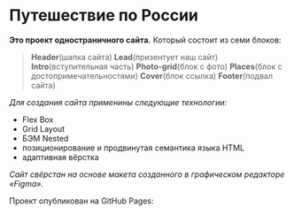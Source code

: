 # Путешествие по России

__Это проект одностраничного сайта.__ 
Который состоит из семи блоков:
>__Header__(шапка сайта)
>__Lead__(призентует наш сайт)
>__Intro__(вступительная часть)
>__Photo-grid__(блок с фото)
>__Places__(блок с достопримечательностями)
>__Cover__(блок ссылка)
>__Footer__(подвал сайта)

_Для создания сайта применины следующие технологии:_
* Flex Box 
* Grid Layout 
* БЭМ Nested
* позиционирование и продвинутая семантика языка HTML
* адаптивная вёрстка

_Сайт свёрстан на основе макета созданного в графическом редакторе «Figma»._

Проект опубликован на GitHub Pages:


